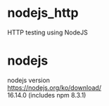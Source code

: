 # nodejs_http
HTTP testing using NodeJS

# nodejs
nodejs version  
https://nodejs.org/ko/download/  
16.14.0 (includes npm 8.3.1)  

